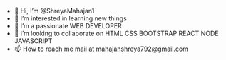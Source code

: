 - 👋 Hi, I’m @ShreyaMahajan1
- 👀 I’m interested in learning new things 
- 🌱 I’m a passionate WEB DEVELOPER 
- 💞️ I’m looking to collaborate on  HTML CSS BOOTSTRAP REACT NODE JAVASCRIPT 
- 📫 How to reach me mail at mahajanshreya792@gmail.com

<!---
ShreyaMahajan1/ShreyaMahajan1 is a ✨ special ✨ repository because its `README.md` (this file) appears on your GitHub profile.
You can click the Preview link to take a look at your changes.
--->

